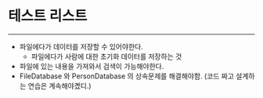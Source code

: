 # 테스트 리스트

***

- 파일에다가 데이터를 저장할 수 있어야한다. 
  - 파일에다가 사람에 대한 초기화 데이터를 저장하는 것
- 파일에 있는 내용을 가져와서 검색이 가능해야한다.
- FileDatabase 와 PersonDatabase 의 상속문제를 해결해야함. (코드 짜고 설계하는 연습은 계속해야곘디.)